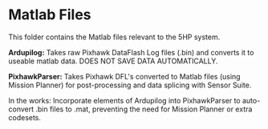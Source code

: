 # Matlab Files
This folder contains the Matlab files relevant to the 5HP system.

**Ardupilog:** Takes raw Pixhawk DataFlash Log files (.bin) and converts it to useable matlab data. DOES NOT SAVE DATA AUTOMATICALLY.

**PixhawkParser:** Takes Pixhawk DFL's converted to Matlab files (using Mission Planner) for post-processing and data splicing with Sensor Suite.

In the works: Incorporate elements of Ardupilog into PixhawkParser to auto-convert .bin files to .mat, preventing the need for Mission Planner or extra codesets.
